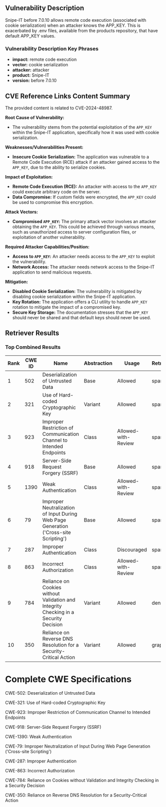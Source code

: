 ## Vulnerability Description
Snipe-IT before 7.0.10 allows remote code execution (associated with cookie serialization) when an attacker knows the APP_KEY. This is exacerbated by .env files, available from the products repository, that have default APP_KEY values.

### Vulnerability Description Key Phrases
- **impact:** remote code execution
- **vector:** cookie serialization
- **attacker:** attacker
- **product:** Snipe-IT
- **version:** before 7.0.10

## CVE Reference Links Content Summary
The provided content is related to CVE-2024-48987.

**Root Cause of Vulnerability:**
- The vulnerability stems from the potential exploitation of the `APP_KEY` within the Snipe-IT application, specifically how it was used with cookie serialization.

**Weaknesses/Vulnerabilities Present:**
-  **Insecure Cookie Serialization:** The application was vulnerable to a Remote Code Execution (RCE) attack if an attacker gained access to the `APP_KEY`, due to the ability to serialize cookies.

**Impact of Exploitation:**
- **Remote Code Execution (RCE):** An attacker with access to the `APP_KEY` could execute arbitrary code on the server.
-  **Data Compromise:**  If custom fields were encrypted, the `APP_KEY` could be used to compromise this encryption.

**Attack Vectors:**
-  **Compromised `APP_KEY`:** The primary attack vector involves an attacker obtaining the `APP_KEY`. This could be achieved through various means, such as unauthorized access to server configuration files, or exploitation of another vulnerability.

**Required Attacker Capabilities/Position:**
-   **Access to `APP_KEY`:** An attacker needs access to the `APP_KEY` to exploit the vulnerability.
-   **Network Access:** The attacker needs network access to the Snipe-IT application to send malicious requests.

**Mitigation:**
-   **Disabled Cookie Serialization:** The vulnerability is mitigated by disabling cookie serialization within the Snipe-IT application.
-   **Key Rotation:** The application offers a CLI utility to handle `APP_KEY` rotation to mitigate the impact of a compromised key.
-   **Secure Key Storage:** The documentation stresses that the `APP_KEY` should never be shared and that default keys should never be used.

## Retriever Results

### Top Combined Results

| Rank | CWE ID | Name | Abstraction | Usage  | Retrievers | Individual Scores |
|------|--------|------|-------------|-------|------------|-------------------|
| 1 | 502 | Deserialization of Untrusted Data | Base | Allowed | sparse | 0.062 |
| 2 | 321 | Use of Hard-coded Cryptographic Key | Variant | Allowed | sparse | 0.061 |
| 3 | 923 | Improper Restriction of Communication Channel to Intended Endpoints | Class | Allowed-with-Review | sparse | 0.061 |
| 4 | 918 | Server-Side Request Forgery (SSRF) | Base | Allowed | sparse | 0.061 |
| 5 | 1390 | Weak Authentication | Class | Allowed-with-Review | sparse | 0.059 |
| 6 | 79 | Improper Neutralization of Input During Web Page Generation ('Cross-site Scripting') | Base | Allowed | sparse | 0.057 |
| 7 | 287 | Improper Authentication | Class | Discouraged | sparse | 0.057 |
| 8 | 863 | Incorrect Authorization | Class | Allowed-with-Review | sparse | 0.057 |
| 9 | 784 | Reliance on Cookies without Validation and Integrity Checking in a Security Decision | Variant | Allowed | dense | 0.567 |
| 10 | 350 | Reliance on Reverse DNS Resolution for a Security-Critical Action | Variant | Allowed | graph | 0.003 |



# Complete CWE Specifications

CWE-502: Deserialization of Untrusted Data

CWE-321: Use of Hard-coded Cryptographic Key

CWE-923: Improper Restriction of Communication Channel to Intended Endpoints

CWE-918: Server-Side Request Forgery (SSRF)

CWE-1390: Weak Authentication

CWE-79: Improper Neutralization of Input During Web Page Generation ('Cross-site Scripting')

CWE-287: Improper Authentication

CWE-863: Incorrect Authorization

CWE-784: Reliance on Cookies without Validation and Integrity Checking in a Security Decision

CWE-350: Reliance on Reverse DNS Resolution for a Security-Critical Action